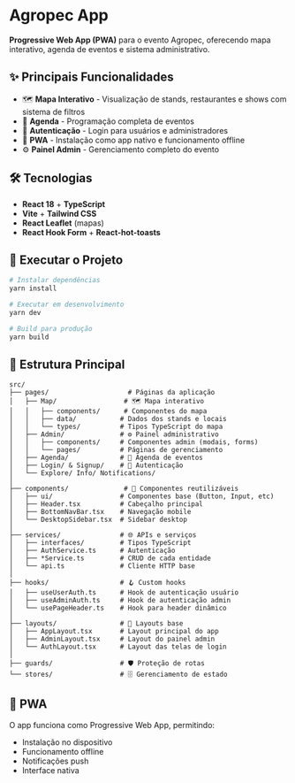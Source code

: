 # Agropec App

**Progressive Web App (PWA)** para o evento Agropec, oferecendo mapa interativo, agenda de eventos e sistema administrativo.

## ✨ Principais Funcionalidades

- 🗺️ **Mapa Interativo** - Visualização de stands, restaurantes e shows com sistema de filtros
- 📅 **Agenda** - Programação completa de eventos
- 🔐 **Autenticação** - Login para usuários e administradores
- 📱 **PWA** - Instalação como app nativo e funcionamento offline
- ⚙️ **Painel Admin** - Gerenciamento completo do evento

## 🛠️ Tecnologias

- **React 18** + **TypeScript**
- **Vite** + **Tailwind CSS**
- **React Leaflet** (mapas)
- **React Hook Form** + **React-hot-toasts**

## 🚀 Executar o Projeto

```bash
# Instalar dependências
yarn install

# Executar em desenvolvimento
yarn dev

# Build para produção
yarn build
```

## 📁 Estrutura Principal

```
src/
├── pages/                    # Páginas da aplicação
│   ├── Map/                 # 🗺️ Mapa interativo
│   │   ├── components/      # Componentes do mapa
│   │   ├── data/           # Dados dos stands e locais
│   │   └── types/          # Tipos TypeScript do mapa
│   ├── Admin/              # ⚙️ Painel administrativo
│   │   ├── components/     # Componentes admin (modais, forms)
│   │   └── pages/          # Páginas de gerenciamento
│   ├── Agenda/             # 📅 Agenda de eventos
│   ├── Login/ & Signup/    # 🔐 Autenticação
│   └── Explore/ Info/ Notifications/
│
├── components/              # 🧩 Componentes reutilizáveis
│   ├── ui/                 # Componentes base (Button, Input, etc)
│   ├── Header.tsx          # Cabeçalho principal
│   ├── BottomNavBar.tsx    # Navegação mobile
│   └── DesktopSidebar.tsx  # Sidebar desktop
│
├── services/               # 🌐 APIs e serviços
│   ├── interfaces/         # Tipos TypeScript
│   ├── AuthService.ts      # Autenticação
│   ├── *Service.ts         # CRUD de cada entidade
│   └── api.ts              # Cliente HTTP base
│
├── hooks/                  # 🪝 Custom hooks
│   ├── useUserAuth.ts      # Hook de autenticação usuário
│   ├── useAdminAuth.ts     # Hook de autenticação admin
│   └── usePageHeader.ts    # Hook para header dinâmico
│
├── layouts/                # 📐 Layouts base
│   ├── AppLayout.tsx       # Layout principal do app
│   ├── AdminLayout.tsx     # Layout do painel admin
│   └── AuthLayout.tsx      # Layout das telas de login
│
├── guards/                 # 🛡️ Proteção de rotas
└── stores/                 # 🗄️ Gerenciamento de estado
```

## 📱 PWA

O app funciona como Progressive Web App, permitindo:

- Instalação no dispositivo
- Funcionamento offline
- Notificações push
- Interface nativa
